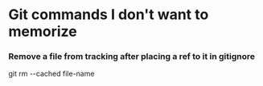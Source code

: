 # Git commands I don't want to memorize

### Remove a file from tracking after placing a ref to it in gitignore
git rm --cached file-name